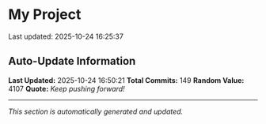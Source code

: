 # My Project


Last updated: 2025-10-24 16:25:37




























































































































































































































































































































































































































































































































































## Auto-Update Information

**Last Updated:** 2025-10-24 16:50:21
**Total Commits:** 149
**Random Value:** 4107
**Quote:** _Keep pushing forward!_

---
_This section is automatically generated and updated._